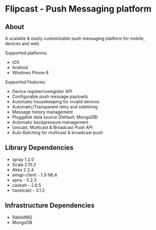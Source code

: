 Flipcast - Push Messaging platform
==================================

About
-----
A scalable & easily customizable push messaging platform for mobile, devices and web.

Supported platforms:
* iOS
* Android
* Windows Phone 8

Supported Features:
* Device register/unregister API
* Configurable push message payloads
* Automatic housekeeping for invalid devices
* Automatic/Transparent retry and sidelining
* Message history management
* Pluggable data source (Default: MongoDB)
* Automatic backpressure management
* Unicast, Multicast & Broadcast Push API
* Auto Batching for multicast & broadcast push

Library Dependencies
--------------------
* spray 1.2.0
* Scala 2.10.2
* Akka 2.2.4
* amqp-client - 1.3-ML4
* apns - 0.2.3
* casbah - 2.6.5
* hazelcast - 3.1.2

Infrastructure Dependencies
---------------------------
* RabbitMQ
* MongoDB



